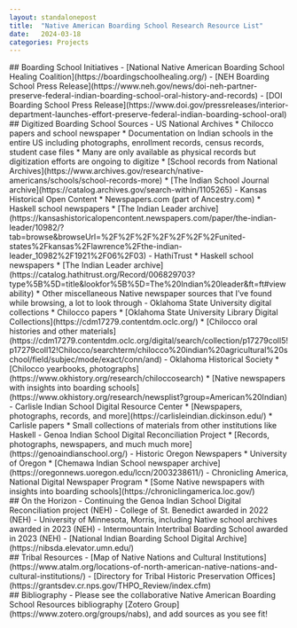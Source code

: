 ```yaml
---
layout: standalonepost
title:  "Native American Boarding School Research Resource List"
date:   2024-03-18
categories: Projects
---
```

<div id="1">
## Boarding School Initiatives
- [National Native American Boarding School Healing Coalition](https://boardingschoolhealing.org/)
- [NEH Boarding School Press Release](https://www.neh.gov/news/doi-neh-partner-preserve-federal-indian-boarding-school-oral-history-and-records)
- [DOI Boarding School Press Release](https://www.doi.gov/pressreleases/interior-department-launches-effort-preserve-federal-indian-boarding-school-oral)
</div>
<div id="2">
## Digitized Boarding School Sources
- US National Archives
  * Chilocco papers and school newspaper
  * Documentation on Indian schools in the entire US including photographs, enrollment records, census records, student case files
    * Many are only available as physical records but digitization efforts are ongoing to digitize
  * [School records from National Archives](https://www.archives.gov/research/native-americans/schools/school-records-more)
  * [The Indian School Journal archive](https://catalog.archives.gov/search-within/1105265)
- Kansas Historical Open Content
  * Newspapers.com (part of Ancestry.com)
  * Haskell school newspapers
  * [The Indian Leader archive](https://kansashistoricalopencontent.newspapers.com/paper/the-indian-leader/10982/?tab=browse&browseUrl=%2F%2F%2F%2F%2F%2F%2Funited-states%2Fkansas%2Flawrence%2Fthe-indian-leader_10982%2F1921%2F06%2F03)
- HathiTrust
  * Haskell school newspapers
  * [The Indian Leader archive](https://catalog.hathitrust.org/Record/006829703?type%5B%5D=title&lookfor%5B%5D=The%20Indian%20leader&ft=ft#viewability)
  * Other miscellaneous Native newspaper sources that I’ve found while browsing, a lot to look through 
- Oklahoma State University digital collections
  * Chilocco papers
  * [Oklahoma State University Library Digital Collections](https://cdm17279.contentdm.oclc.org/)
  * [Chilocco oral histories and other materials](https://cdm17279.contentdm.oclc.org/digital/search/collection/p17279coll5!p17279coll12!Chilocco/searchterm/chilocco%20indian%20agricultural%20school/field/subjec/mode/exact/conn/and)
- Oklahoma Historical Society
  * [Chilocco yearbooks, photographs](https://www.okhistory.org/research/chiloccosearch)
  * [Native newspapers with insights into boarding schools](https://www.okhistory.org/research/newsplist?group=American%20Indian)
- Carlisle Indian School Digital Resource Center
  * [Newspapers, photographs, records, and more](https://carlisleindian.dickinson.edu/)
  * Carlisle papers
  * Small collections of materials from other institutions like Haskell
- Genoa Indian School Digital Reconciliation Project
  * [Records, photographs, newspapers, and much much more](https://genoaindianschool.org/)
- Historic Oregon Newspapers 
  * University of Oregon 
  * [Chemawa Indian School newspaper archive](https://oregonnews.uoregon.edu/lccn/2003238611/)
- Chronicling America, National Digital Newspaper Program
  * [Some Native newspapers with insights into boarding schools](https://chroniclingamerica.loc.gov/)
</div>
<div id="3">
## On the Horizon
- Continuing the Genoa Indian School Digital Reconciliation project (NEH)
- College of St. Benedict awarded in 2022 (NEH)
- University of Minnesota, Morris, including Native school archives awarded in 2023 (NEH)
- Intermountain Intertribal Boarding School awarded in 2023 (NEH)
- [National Indian Boarding School Digital Archive](https://nibsda.elevator.umn.edu/)
</div>
<div id="4">
## Tribal Resources
- [Map of Native Nations and Cultural Institutions](https://www.atalm.org/locations-of-north-american-native-nations-and-cultural-institutions/)
- [Directory for Tribal Historic Preservation Offices](https://grantsdev.cr.nps.gov/THPO_Review/index.cfm)
</div>
<div id="5">
## Bibliography
- Please see the collaborative Native American Boarding School Resources bibliography [Zotero Group](https://www.zotero.org/groups/nabs), and add sources as you see fit!
</div>
